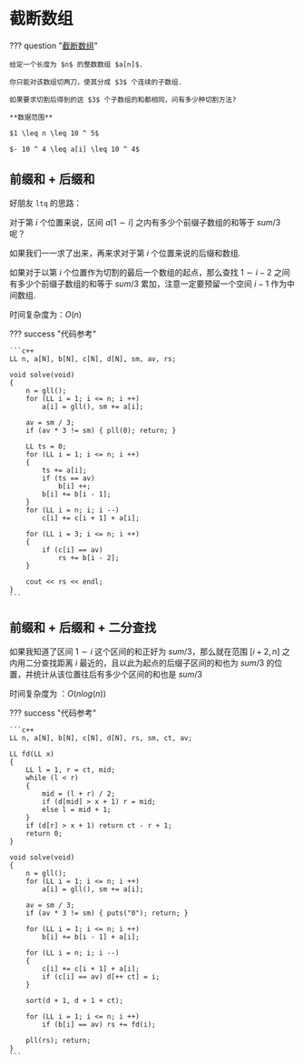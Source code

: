 # 截断数组

??? question "[截断数组](https://www.acwing.com/problem/content/3959/)"

    给定一个长度为 $n$ 的整数数组 $a[n]$.

    你只能对该数组切两刀，使其分成 $3$ 个连续的子数组.

    如果要求切割后得到的这 $3$ 个子数组的和都相同，问有多少种切割方法?

    **数据范围**

    $1 \leq n \leq 10 ^ 5$

    $- 10 ^ 4 \leq a[i] \leq 10 ^ 4$

## 前缀和 + 后缀和

好朋友 `ltq` 的思路：

对于第 $i$ 个位置来说，区间 $a[1 \sim i]$ 之内有多少个前缀子数组的和等于 $sum / 3$ 呢？

如果我们一一求了出来，再来求对于第 $i$ 个位置来说的后缀和数组.

如果对于以第 $i$ 个位置作为切割的最后一个数组的起点，那么查找 $1 \sim i - 2$ 之间有多少个前缀子数组的和等于 $sum / 3$ 累加，注意一定要预留一个空间 $i - 1$ 作为中间数组.

时间复杂度为：$O(n)$

??? success "代码参考"

    ```c++
    LL n, a[N], b[N], c[N], d[N], sm, av, rs;

    void solve(void)
    {
        n = gll();
        for (LL i = 1; i <= n; i ++)
            a[i] = gll(), sm += a[i];
        
        av = sm / 3;
        if (av * 3 != sm) { pll(0); return; }

        LL ts = 0;
        for (LL i = 1; i <= n; i ++)
        {
            ts += a[i];
            if (ts == av)
                b[i] ++;
            b[i] += b[i - 1];
        }
        for (LL i = n; i; i --)
            c[i] += c[i + 1] + a[i];

        for (LL i = 3; i <= n; i ++)
        {
            if (c[i] == av)
                rs += b[i - 2];
        }

        cout << rs << endl;
    }
    ```

## 前缀和 + 后缀和 + 二分查找

如果我知道了区间 $1 \sim i$ 这个区间的和正好为 $sum / 3$，那么就在范围 $[i + 2, n]$ 之内用二分查找距离 $i$ 最近的，且以此为起点的后缀子区间的和也为 $sum / 3$ 的位置，并统计从该位置往后有多少个区间的和也是 $sum / 3$

时间复杂度为 ：$O(nlog(n))$

??? success "代码参考"

    ```c++
    LL n, a[N], b[N], c[N], d[N], rs, sm, ct, av;

    LL fd(LL x)
    {
        LL l = 1, r = ct, mid;
        while (l < r)
        {
            mid = (l + r) / 2;
            if (d[mid] > x + 1) r = mid;
            else l = mid + 1;
        }
        if (d[r] > x + 1) return ct - r + 1;
        return 0;
    }

    void solve(void)
    {
        n = gll();
        for (LL i = 1; i <= n; i ++)
            a[i] = gll(), sm += a[i];

        av = sm / 3;
        if (av * 3 != sm) { puts("0"); return; }

        for (LL i = 1; i <= n; i ++)
            b[i] += b[i - 1] + a[i];

        for (LL i = n; i; i --)
        {
            c[i] += c[i + 1] + a[i];
            if (c[i] == av) d[++ ct] = i;
        }
        
        sort(d + 1, d + 1 + ct);

        for (LL i = 1; i <= n; i ++)
            if (b[i] == av) rs += fd(i);
        
        pll(rs); return;
    }
    ```
